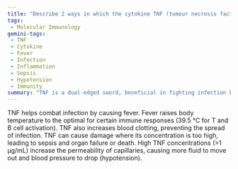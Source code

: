 ```yaml
---
title: "Describe 2 ways in which the cytokine TNF (tumour necrosis factor) helps fight infection and 2 ways in which it can cause damage."
tags:
 - Molecular Immunology
gemini-tags:
 - TNF
 - Cytokine
 - Fever
 - Infection
 - Inflammation
 - Sepsis
 - Hypotension
 - Immunity
summary: "TNF is a dual-edged sword, beneficial in fighting infection by inducing fever and clotting but harmful in high concentrations, leading to sepsis, organ failure, and hypotension."
---
```

TNF helps combat infection by causing fever. Fever raises body temperature to the optimal for certain immune responses (39.5 °C for T and B cell activation). TNF also increases blood clotting, preventing the spread of infection.
TNF can cause damage where its concentration is too high, leading to sepsis and organ failure or death. High TNF concentrations (>1 μg/mL) increase the permeability of capillaries, causing more fluid to move out and blood pressure to drop (hypotension).